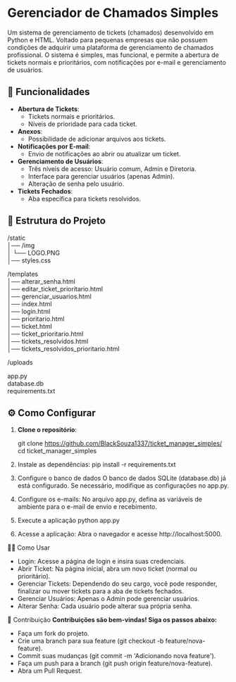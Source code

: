# Gerenciador de Chamados Simples

Um sistema de gerenciamento de tickets (chamados) desenvolvido em Python e HTML.
Voltado para pequenas empresas que não possuem condições de adquirir uma plataforma de gerenciamento de chamados profissional. 
O sistema é simples, mas funcional, e permite a abertura de tickets normais e prioritários, com notificações por e-mail e gerenciamento de usuários.

## 🚀 Funcionalidades

- **Abertura de Tickets**:
  - Tickets normais e prioritários.
  - Níveis de prioridade para cada ticket.
- **Anexos**:
  - Possibilidade de adicionar arquivos aos tickets.
- **Notificações por E-mail**:
  - Envio de notificações ao abrir ou atualizar um ticket.
- **Gerenciamento de Usuários**:
  - Três níveis de acesso: Usuário comum, Admin e Diretoria.
  - Interface para gerenciar usuários (apenas Admin).
  - Alteração de senha pelo usuário.
- **Tickets Fechados**:
  - Aba específica para tickets resolvidos.

## 📂 Estrutura do Projeto
/static  
│── /img  
│   └── LOGO.PNG  
│── styles.css  

/templates  
│── alterar_senha.html  
│── editar_ticket_prioritario.html  
│── gerenciar_usuarios.html  
│── index.html  
│── login.html  
│── prioritario.html  
│── ticket.html  
│── ticket_prioritario.html  
│── tickets_resolvidos.html  
│── tickets_resolvidos_prioritario.html  

/uploads  

app.py  
database.db  
requirements.txt  



## ⚙️ Como Configurar

1. **Clone o repositório**:
   
   git clone https://github.com/BlackSouza1337/ticket_manager_simples/
   cd ticket_manager_simples

2. Instale as dependências:
    pip install -r requirements.txt

3. Configure o banco de dados
    O banco de dados SQLite (database.db) já está configurado. Se necessário, modifique as configurações no app.py.

4. Configure os e-mails:
    No arquivo app.py, defina as variáveis de ambiente para o e-mail de envio e recebimento.

5. Execute a aplicação
    python app.py

6. Acesse a aplicação:
    Abra o navegador e acesse http://localhost:5000.



👨‍💻 Como Usar
- Login: Acesse a página de login e insira suas credenciais.
- Abrir Ticket: Na página inicial, abra um novo ticket (normal ou prioritário).
- Gerenciar Tickets: Dependendo do seu cargo, você pode responder, finalizar ou mover tickets para a aba de tickets fechados.
- Gerenciar Usuários: Apenas o Admin pode gerenciar usuários.
- Alterar Senha: Cada usuário pode alterar sua própria senha.

🤝 Contribuição
**Contribuições são bem-vindas! Siga os passos abaixo:**
- Faça um fork do projeto.
- Crie uma branch para sua feature (git checkout -b feature/nova-feature).
- Commit suas mudanças (git commit -m 'Adicionando nova feature').
- Faça um push para a branch (git push origin feature/nova-feature).
- Abra um Pull Request.
